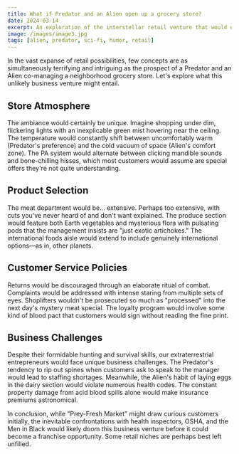```yaml
---
title: What if Predator and an Alien open up a grocery store?
date: 2024-03-14
excerpt: An exploration of the interstellar retail venture that would ensue if two of cinema's most terrifying extraterrestrials decided to enter the grocery business.
image: /images/image3.jpg
tags: [alien, predator, sci-fi, humor, retail]
---
```


In the vast expanse of retail possibilities, few concepts are as simultaneously terrifying and intriguing as the prospect of a Predator and an Alien co-managing a neighborhood grocery store. Let's explore what this unlikely business venture might entail.

## Store Atmosphere

The ambiance would certainly be unique. Imagine shopping under dim, flickering lights with an inexplicable green mist hovering near the ceiling. The temperature would constantly shift between uncomfortably warm (Predator's preference) and the cold vacuum of space (Alien's comfort zone). The PA system would alternate between clicking mandible sounds and bone-chilling hisses, which most customers would assume are special offers they're not quite understanding.

## Product Selection

The meat department would be... extensive. Perhaps too extensive, with cuts you've never heard of and don't want explained. The produce section would feature both Earth vegetables and mysterious flora with pulsating pods that the management insists are "just exotic artichokes." The international foods aisle would extend to include genuinely international options—as in, other planets.

## Customer Service Policies

Returns would be discouraged through an elaborate ritual of combat. Complaints would be addressed with intense staring from multiple sets of eyes. Shoplifters wouldn't be prosecuted so much as "processed" into the next day's mystery meat special. The loyalty program would involve some kind of blood pact that customers would sign without reading the fine print.

## Business Challenges

Despite their formidable hunting and survival skills, our extraterrestrial entrepreneurs would face unique business challenges. The Predator's tendency to rip out spines when customers ask to speak to the manager would lead to staffing shortages. Meanwhile, the Alien's habit of laying eggs in the dairy section would violate numerous health codes. The constant property damage from acid blood spills alone would make insurance premiums astronomical.

In conclusion, while "Prey-Fresh Market" might draw curious customers initially, the inevitable confrontations with health inspectors, OSHA, and the Men in Black would likely doom this business venture before it could become a franchise opportunity. Some retail niches are perhaps best left unfilled.
